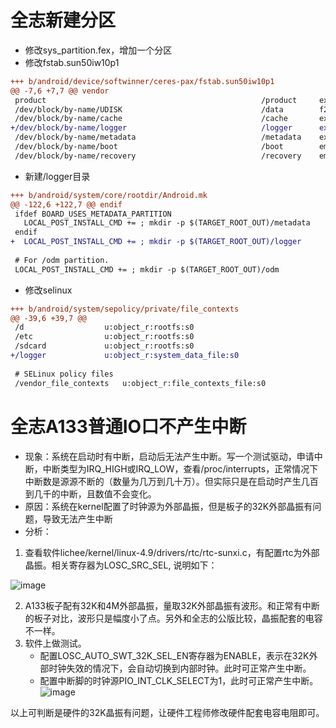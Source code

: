 # 全志新建分区

* 修改sys_partition.fex，增加一个分区
* 修改fstab.sun50iw10p1
```diff patch
+++ b/android/device/softwinner/ceres-pax/fstab.sun50iw10p1
@@ -7,6 +7,7 @@ vendor                                                 /vendor      ext4     ro,
 product                                                /product     ext4     ro,barrier=1                 wait,first_stage_mount,logical
 /dev/block/by-name/UDISK                               /data        f2fs     noatime,nosuid,nodev,discard wait,check,formattable,quota,reservedsize=33554432,fileencryption=aes-256-xts:aes-256-cts
 /dev/block/by-name/cache                               /cache       ext4     noatime,nosuid,nodev,barrier=1,data=ordered,nomblk_io_submit,noauto_da_alloc,errors=panic wait,check,formattable
+/dev/block/by-name/logger                              /logger      ext4     noatime,nosuid,nodev,barrier=1,data=ordered,nomblk_io_submit,noauto_da_alloc,errors=panic wait,check,formattable
 /dev/block/by-name/metadata                            /metadata    ext4     nodev,noatime,nosuid,errors=panic wait,first_stage_mount,formattable
 /dev/block/by-name/boot                                /boot        emmc     defaults                     defaults
 /dev/block/by-name/recovery                            /recovery    emmc     defaults                     defaults

```  
* 新建/logger目录
 
```diff patch
+++ b/android/system/core/rootdir/Android.mk
@@ -122,6 +122,7 @@ endif
 ifdef BOARD_USES_METADATA_PARTITION
   LOCAL_POST_INSTALL_CMD += ; mkdir -p $(TARGET_ROOT_OUT)/metadata
 endif
+  LOCAL_POST_INSTALL_CMD += ; mkdir -p $(TARGET_ROOT_OUT)/logger
 
 # For /odm partition.
 LOCAL_POST_INSTALL_CMD += ; mkdir -p $(TARGET_ROOT_OUT)/odm
 ```  

* 修改selinux  

```diff patch
+++ b/android/system/sepolicy/private/file_contexts
@@ -39,6 +39,7 @@
 /d                  u:object_r:rootfs:s0
 /etc                u:object_r:rootfs:s0
 /sdcard             u:object_r:rootfs:s0
+/logger             u:object_r:system_data_file:s0
 
 # SELinux policy files
 /vendor_file_contexts   u:object_r:file_contexts_file:s0

```

# 全志A133普通IO口不产生中断

- 现象：系统在启动时有中断，启动后无法产生中断。写一个测试驱动，申请中断，中断类型为IRQ_HIGH或IRQ_LOW，查看/proc/interrupts，正常情况下中断数是源源不断的（数量为几万到几十万）。但实际只是在启动时产生几百到几千的中断，且数值不会变化。  
- 原因：系统在kernel配置了时钟源为外部晶振，但是板子的32K外部晶振有问题，导致无法产生中断
- 分析： 

1. 查看软件lichee/kernel/linux-4.9/drivers/rtc/rtc-sunxi.c，有配置rtc为外部晶振。相关寄存器为LOSC_SRC_SEL, 说明如下：

![image](https://note.youdao.com/yws/api/personal/file/WEB4ebc1191df0da2cfd865f04c998c69f7?method=download&shareKey=5dd84f80f05ca371121294207c9b7289)

2. A133板子配有32K和4M外部晶振，量取32K外部晶振有波形。和正常有中断的板子对比，波形只是幅度小了点。另外和全志的公版比较，晶振配套的电容不一样。
3. 软件上做测试。  
   - 配置LOSC_AUTO_SWT_32K_SEL_EN寄存器为ENABLE，表示在32K外部时钟失效的情况下，会自动切换到内部时钟。此时可正常产生中断。
   - 配置中断脚的时钟源PIO_INT_CLK_SELECT为1，此时可正常产生中断。
   ![image](https://note.youdao.com/yws/api/personal/file/WEB9aceb78a694e63a1973fc1eabe539db8?method=download&shareKey=07c2fd388233a34c82c1e38487a0b458)

以上可判断是硬件的32K晶振有问题，让硬件工程师修改硬件配套电容电阻即可。